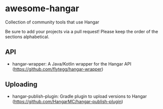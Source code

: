 # awesome-hangar

Collection of community tools that use Hangar

Be sure to add your projects via a pull request! Please keep the order of the sections alphabetical. 

## API
- hangar-wrapper: A Java/Kotlin wrapper for the Hangar API (https://github.com/flytegg/hangar-wrapper)

## Uploading
- hangar-publish-plugin: Gradle plugin to upload versions to Hangar (https://github.com/HangarMC/hangar-publish-plugin)

